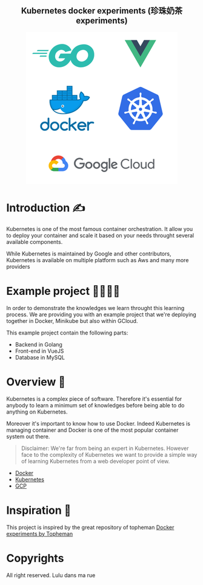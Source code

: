 <div align="center">
  <h2>Kubernetes docker experiments (珍珠奶茶 experiments)</h2>
  <img src="stack.png" width="400" height="400" alt="logo">
</div>

# Introduction ✍️

Kubernetes is one of the most famous container orchestration. It allow you to deploy your container and scale it based on your needs throught several available components.

While Kubernetes is maintained by Google and other contributors, Kubernetes is available on multiple platform such as Aws and many more providers

# Example project 👨‍💻👩‍💻

In order to demonstrate the knowledges we learn throught this learning process. We are providing you with an example project that we're deploying together in Docker, Minikube but also within GCloud.

This example project contain the following parts:

- Backend in Golang
- Front-end in VueJS
- Database in MySQL

# Overview 💪

Kubernetes is a complex piece of software. Therefore it's essential for anybody to learn a minimum set of knowledges before being able to do anything on Kubernetes.

Moreover it's important to know how to use Docker. Indeed Kubernetes is managing container and Docker is one of the most popular container system out there.

> Disclaimer: We're far from being an expert in Kubernetes. However face to the complexity of Kubernetes we want to provide a simple way of learning Kubernetes from a web developer point of view.

* [Docker](docker/intro.md)
* [Kubernetes](k8s/intro.md)
* [GCP](gcp/intro.md)

# Inspiration 📖

This project is inspired by the great repository of topheman [Docker experiments by Topheman](https://github.com/topheman/docker-experiments)

# Copyrights

All right reserved. Lulu dans ma rue
